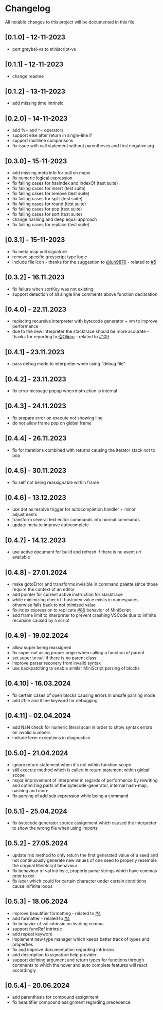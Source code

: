 # Changelog

All notable changes to this project will be documented in this file.

## [0.1.0] - 12-11-2023

- port greybel-vs to miniscript-vs

## [0.1.1] - 12-11-2023

- change readme

## [0.1.2] - 13-11-2023

- add missing time intrinsic

## [0.2.0] - 14-11-2023

- add %= and ^= operators
- support else after return in single-line if
- support multiline comparisons
- fix issue with call statement without parentheses and first negative arg

## [0.3.0] - 15-11-2023

- add missing meta info for pull on maps
- fix numeric logical expression
- fix failing cases for hasIndex and indexOf (test suite)
- fix failing cases for insert (test suite)
- fix failing cases for remove (test suite)
- fix failing cases for split (test suite)
- fix failing cases for round (test suite)
- fix failing cases for pop (test suite)
- fix failing cases for sort (test suite)
- change hashing and deep equal approach
- fix failing cases for replace (test suite)

## [0.3.1] - 15-11-2023

- fix meta map pull signature
- remove specific greyscript type logic
- include file icon - thanks for the suggestion to [@juh9870](https://github.com/juh9870) - related to [#5](https://github.com/ayecue/miniscript-vs/issues/5)

## [0.3.2] - 16.11.2023

- fix failure when sortKey was not existing
- support detection of all single line comments above function declaration

## [0.4.0] - 22.11.2023

- replacing recursive interpreter with bytecode generator + vm to improve performance
- due to the new interpreter the stacktrace should be more accurate - thanks for reporting to [@Olipro](https://github.com/Olipro) - related to [#109](https://github.com/ayecue/greybel-vs/issues/109)

## [0.4.1] - 23.11.2023

- pass debug mode to interpreter when using "debug file"

## [0.4.2] - 23.11.2023

- fix error message popup when instruction is internal

## [0.4.3] - 24.11.2023

- fix prepare error on execute not showing line
- do not allow frame pop on global frame

## [0.4.4] - 26.11.2023

- fix for iterations combined with returns causing the iterator stack not to pop

## [0.4.5] - 30.11.2023

- fix self not being reassignable within frame

## [0.4.6] - 13.12.2023

- use dot as resolve trigger for autocompletion handler + minor adjustments
- transform several text editor commands into normal commands
- update meta to improve autocomplete

## [0.4.7] - 14.12.2023

- use active document for build and refresh if there is no event uri available

## [0.4.8] - 27.01.2024

- make gotoError and transforms invisible in command palette since those require the context of an editor
- add pointer for current active instruction for stacktrace
- while minimizing check if hasIndex value exists in namespaces otherwise falls back to not otimized value
- fix index expression to replicate [#89](https://github.com/JoeStrout/miniscript/issues/89) behavior of MiniScript
- add frame limit to interpreter to prevent crashing VSCode due to infinite recursion caused by a script

## [0.4.9] - 19.02.2024

- allow super being reassigned
- fix super not using proper origin when calling a function of parent
- set super to null if there is no parent class
- improve parser recovery from invalid syntax
- use backpatching to enable similar MiniScript parsing of blocks

## [0.4.10] - 16.03.2024

- fix certain cases of open blocks causing errors in unsafe parsing mode
- add #file and #line keyword for debugging

## [0.4.11] - 02.04.2024

- add NaN check for numeric literal scan in order to show syntax errors on invalid numbers
- include lexer exceptions in diagnostics

## [0.5.0] - 21.04.2024

- ignore return statement when it's not within function scope
- still execute method which is called in return statement within global scope
- major improvement of interpreter in regards of performance by rewriting and optimizing parts of the bytecode-generator, internal hash-map, hashing and more
- fix parsing of add sub expression while being a command

## [0.5.1] - 25.04.2024

- fix bytecode generator source assignment which caused the interpreter to show the wrong file when using imports

## [0.5.2] - 27.05.2024

- update rnd method to only return the first generated value of a seed and not continuously generate new values of one seed to properly resemble the original MiniScript behaviour
- fix behaviour of val intrinsic, properly parse strings which have commas prior to dot
- fix lexer which could for certain character under certain conditions cause inifinite loops

## [0.5.3] - 18.06.2024

- improve beautifier formatting - related to [#4](https://github.com/ayecue/miniscript-vs/issues/4)
- add formatter - related to [#4](https://github.com/ayecue/miniscript-vs/issues/4)
- fix behavior of val intrinsic on leading comma
- support funcRef intrinsic
- add repeat keyword
- implement new type manager which keeps better track of types and properties
- fix and improve documentation regarding intrinsics
- add description to signature help provider
- support defining argument and return types for functions through comments to which the hover and auto complete features will react accordingly

## [0.5.4] - 20.06.2024

- add parenthesis for compound assignment
- fix beautifier compound assignment regarding precedence